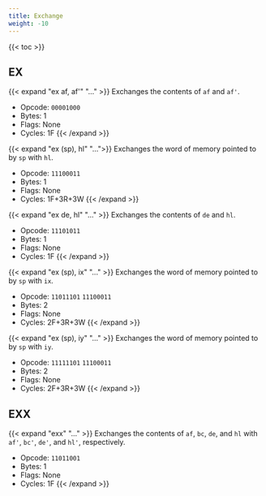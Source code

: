 ```yaml
---
title: Exchange
weight: -10
---
```


{{< toc >}}

## EX

{{< expand "ex af, af'" "..." >}}
Exchanges the contents of `af` and `af'`.
* Opcode: `00001000`
* Bytes: 1
* Flags: None
* Cycles: 1F
{{< /expand >}}

{{< expand "ex (sp), hl" "...">}}
Exchanges the word of memory pointed to by `sp` with `hl`.
* Opcode: `11100011`
* Bytes: 1
* Flags: None
* Cycles: 1F+3R+3W
{{< /expand >}}

{{< expand "ex de, hl" "..." >}}
Exchanges the contents of `de` and `hl`.
* Opcode: `11101011`
* Bytes: 1
* Flags: None
* Cycles: 1F
{{< /expand >}}

{{< expand "ex (sp), ix" "..." >}}
Exchanges the word of memory pointed to by `sp` with `ix`.
* Opcode: `11011101` `11100011`
* Bytes: 2
* Flags: None
* Cycles: 2F+3R+3W
{{< /expand >}}

{{< expand "ex (sp), iy" "..." >}}
Exchanges the word of memory pointed to by `sp` with `iy`.
* Opcode: `11111101` `11100011`
* Bytes: 2
* Flags: None
* Cycles: 2F+3R+3W
{{< /expand >}}

## EXX

{{< expand "exx" "..." >}}
Exchanges the contents of `af`, `bc`, `de`, and `hl` with `af'`, `bc'`, `de'`, and `hl'`, respectively.
* Opcode: `11011001`
* Bytes: 1
* Flags: None
* Cycles: 1F
{{< /expand >}}
